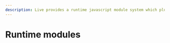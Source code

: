 ```yaml
---
description: Live provides a runtime javascript module system which plugins can extend
---
```


# Runtime modules

